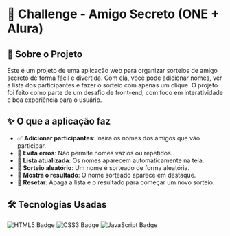 # 🎁 Challenge - Amigo Secreto (ONE + Alura)

## 📌 Sobre o Projeto

Este é um projeto de uma aplicação web para organizar sorteios de amigo secreto de forma fácil e divertida. Com ela, você pode adicionar nomes, ver a lista dos participantes e fazer o sorteio com apenas um clique. O projeto foi feito como parte de um desafio de front-end, com foco em interatividade e boa experiência para o usuário.

## ✨ O que a aplicação faz

- ✅ **Adicionar participantes**: Insira os nomes dos amigos que vão participar.
- 🚫 **Evita erros**: Não permite nomes vazios ou repetidos.
- 📃 **Lista atualizada**: Os nomes aparecem automaticamente na tela.
- 🎲 **Sorteio aleatório**: Um nome é sorteado de forma aleatória.
- 🥳 **Mostra o resultado**: O nome sorteado aparece em destaque.
- 🔄 **Resetar**: Apaga a lista e o resultado para começar um novo sorteio.

## 🛠️ Tecnologias Usadas

<p>
  <img src="https://img.shields.io/badge/HTML5-E34F26?style=for-the-badge&logo=html5&logoColor=white" alt="HTML5 Badge" />
  <img src="https://img.shields.io/badge/CSS3-1572B6?style=for-the-badge&logo=css3&logoColor=white" alt="CSS3 Badge" />
  <img src="https://img.shields.io/badge/JavaScript-F7DF1E?style=for-the-badge&logo=javascript&logoColor=black" alt="JavaScript Badge" />
</p>

